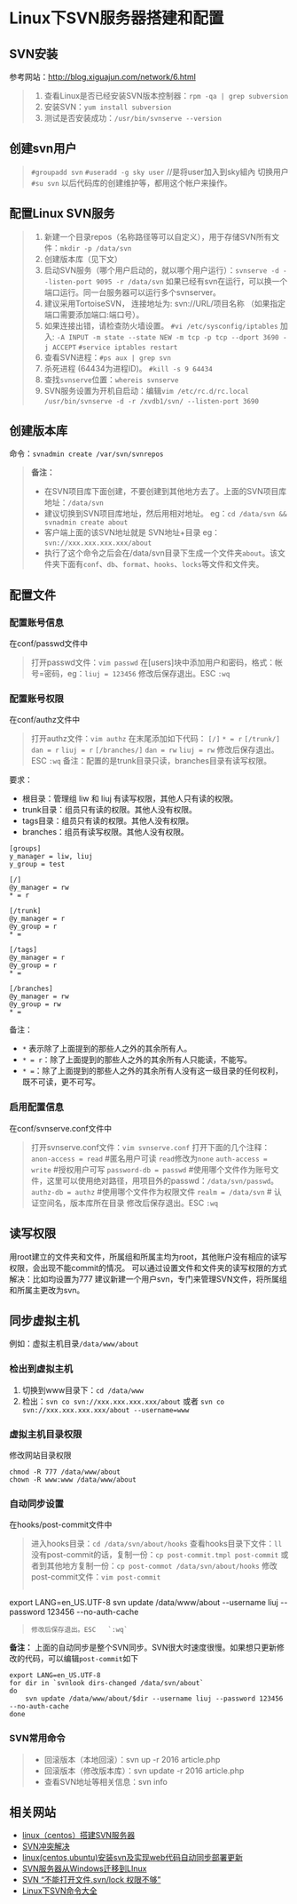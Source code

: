 # Linux下SVN服务器搭建和配置

## SVN安装
参考网站：http://blog.xiguajun.com/network/6.html
> 1. 查看Linux是否已经安装SVN版本控制器：`rpm -qa | grep subversion`
> 2. 安装SVN：`yum install subversion`
> 3. 测试是否安装成功：`/usr/bin/svnserve --version`


## 创建svn用户
> `#groupadd svn`
> `#useradd -g sky user`    //是将user加入到sky組內
> 切换用户
> `#su svn`
> 以后代码库的创建维护等，都用这个帐户来操作。


## 配置Linux SVN服务
> 1. 新建一个目录repos（名称路径等可以自定义），用于存储SVN所有文件：`mkdir -p /data/svn`
> 2. 创建版本库（见下文）
> 3. 启动SVN服务（哪个用户启动的，就以哪个用户运行）：`svnserve -d --listen-port 9095 -r /data/svn`
> 如果已经有svn在运行，可以换一个端口运行。同一台服务器可以运行多个svnserver。
> 4. 建议采用TortoiseSVN， 连接地址为: svn://URL/项目名称 （如果指定端口需要添加端口:端口号）。
> 5. 如果连接出错，请检查防火墙设置。
> `#vi /etc/sysconfig/iptables`
> 加入: `-A INPUT -m state --state NEW -m tcp -p tcp --dport 3690 -j ACCEPT`
> `#service iptables restart`
> 6. 查看SVN进程：`#ps aux | grep svn`
> 7. 杀死进程 (64434为进程ID)。
> `#kill -s 9 64434`
> 8. 查找`svnserve`位置：`whereis svnserve`
> 9. SVN服务设置为开机自启动：编辑`vim /etc/rc.d/rc.local`
> `/usr/bin/svnserve -d -r /xvdb1/svn/ --listen-port 3690`

## 创建版本库
命令：`svnadmin create /var/svn/svnrepos`
> **备注：**
> - 在SVN项目库下面创建，不要创建到其他地方去了。上面的SVN项目库地址：`/data/svn`
> - 建议切换到SVN项目库地址，然后用相对地址。  eg：`cd /data/svn && svnadmin create about`
> - 客户端上面的该SVN地址就是 SVN地址+目录  eg：`svn://xxx.xxx.xxx.xxx/about`
> - 执行了这个命令之后会在/data/svn目录下生成一个文件夹`about`。该文件夹下面有`conf`、`db`、`format`、`hooks`、`locks`等文件和文件夹。


## 配置文件
### 配置账号信息
在conf/passwd文件中
> 打开passwd文件：`vim passwd`
> 在[users]块中添加用户和密码，格式：帐号=密码，eg：`liuj = 123456`
> 修改后保存退出。ESC   `:wq`

### 配置账号权限
在conf/authz文件中
> 打开authz文件：`vim authz`
> 在末尾添加如下代码：
> `[/]`
> `* = r`
> `[/trunk/]`
> `dan = r`
> `liuj = r`
> `[/branches/]`
> `dan = rw`
> `liuj = rw`
> 修改后保存退出。ESC   `:wq`
> 备注：配置的是trunk目录只读，branches目录有读写权限。

要求：
- 根目录：管理组 liw 和 liuj 有读写权限，其他人只有读的权限。
- trunk目录：组员只有读的权限。其他人没有权限。
- tags目录：组员只有读的权限。其他人没有权限。
- branches：组员有读写权限。其他人没有权限。

```
[groups]
y_manager = liw, liuj
y_group = test

[/]
@y_manager = rw
* = r

[/trunk]
@y_manager = r
@y_group = r
* =

[/tags]
@y_manager = r
@y_group = r
* =

[/branches]
@y_manager = rw
@y_group = rw
* =
```
备注：
- `*` 表示除了上面提到的那些人之外的其余所有人。
- `* = r`：除了上面提到的那些人之外的其余所有人只能读，不能写。
- `* =`：除了上面提到的那些人之外的其余所有人没有这一级目录的任何权利，既不可读，更不可写。

### 启用配置信息
在conf/svnserve.conf文件中
>  打开svnserve.conf文件：`vim svnserve.conf`
>  打开下面的几个注释：
> `anon-access = read`          #匿名用户可读  `read`修改为`none`
> `auth-access = write`          #授权用户可写
> `password-db = passwd`     #使用哪个文件作为账号文件，这里可以使用绝对路径，用项目外的passwd：`/data/svn/passwd`。
> `authz-db = authz`              #使用哪个文件作为权限文件
> `realm = /data/svn` # 认证空间名，版本库所在目录
>  修改后保存退出。ESC   `:wq`

## 读写权限
用root建立的文件夹和文件，所属组和所属主均为root，其他账户没有相应的读写权限，会出现不能commit的情况。
可以通过设置文件和文件夹的读写权限的方式解决：比如均设置为777
建议新建一个用户svn，专门来管理SVN文件，将所属组和所属主更改为svn。


## 同步虚拟主机
例如：虚拟主机目录`/data/www/about`
### 检出到虚拟主机
1. 切换到www目录下：`cd /data/www`
2. 检出：`svn co svn://xxx.xxx.xxx.xxx/about` 或者 `svn co svn://xxx.xxx.xxx.xxx/about --username=www`

### 虚拟主机目录权限
修改网站目录权限
```
chmod -R 777 /data/www/about
chown -R www:www /data/www/about
```

### 自动同步设置
在hooks/post-commit文件中
> 进入hooks目录：`cd /data/svn/about/hooks`
> 查看hooks目录下文件：`ll`
> 没有post-commit的话，复制一份：`cp post-commit.tmpl post-commit` 或者到其他地方复制一份：`cp post-commot /data/svn/about/hooks`
> 修改post-commit文件：`vim post-commit`
> ```
export LANG=en_US.UTF-8
svn update /data/www/about --username liuj --password 123456 --no-auth-cache
> ```
> 修改后保存退出。ESC   `:wq`

**备注：**
上面的自动同步是整个SVN同步。SVN很大时速度很慢。如果想只更新修改的代码，可以编辑`post-commit`如下
```
export LANG=en_US.UTF-8
for dir in `svnlook dirs-changed /data/svn/about`
do
	svn update /data/www/about/$dir --username liuj --password 123456 --no-auth-cache
done
```

### SVN常用命令
> - 回滚版本（本地回滚）：svn up -r 2016 article.php
> - 回滚版本（修改版本库）：svn update -r 2016 article.php
> - 查看SVN地址等相关信息：svn info


## 相关网站
- [linux（centos）搭建SVN服务器](http://blog.163.com/longsu2010@yeah/blog/static/173612348201202114212933/)
- [SVN冲突解决](http://zccst.iteye.com/blog/1765519)
- [linux(centos,ubuntu)安装svn及实现web代码自动同步部署更新](http://blog.xiguajun.com/network/6.html)
- [SVN服务器从Windows迁移到LInux](http://my.oschina.net/grnick/blog/161424?fromerr=kKWqDTrl)
- [SVN “不能打开文件.svn/lock 权限不够”](http://blog.sina.com.cn/s/blog_4628968e01011swx.html)
- [Linux下SVN命令大全](http://www.jb51.net/os/RedHat/2461.html)